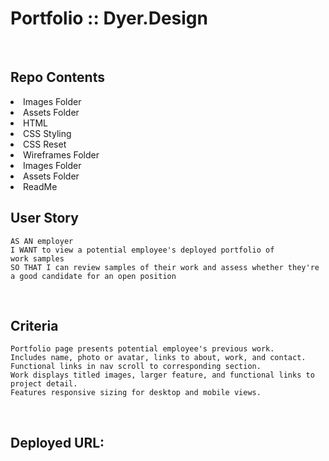 # Portfolio :: Dyer.Design

<br />

## Repo Contents

<li>Images Folder</li>
<li>Assets Folder</li>
<li>HTML</li>
<li>CSS Styling</li>
<li>CSS Reset</li>
<li>Wireframes Folder</li>
<li>Images Folder</li>
<li>Assets Folder</li>
<li>ReadMe</li>

## User Story

```
AS AN employer
I WANT to view a potential employee's deployed portfolio of
work samples
SO THAT I can review samples of their work and assess whether they're
a good candidate for an open position
```

<br />

## Criteria

```
Portfolio page presents potential employee's previous work.
Includes name, photo or avatar, links to about, work, and contact.
Functional links in nav scroll to corresponding section.
Work displays titled images, larger feature, and functional links to
project detail.
Features responsive sizing for desktop and mobile views.

```

<br />

## Deployed URL:

<a href="https://github.com/djdyer/portfolio-djdyer">
<a href="https://djdyer.github.io/portfolio-djdyer">

<br />
